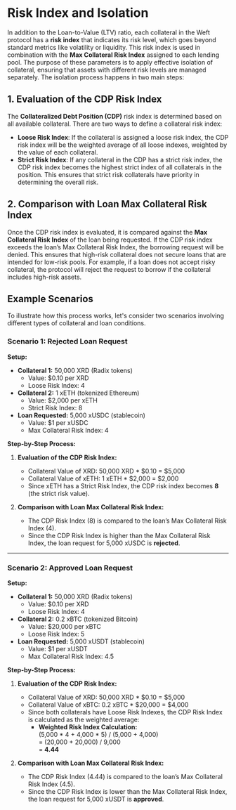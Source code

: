 
# **Risk Index and Isolation**

In addition to the Loan-to-Value (LTV) ratio, each collateral in the Weft protocol has a **risk index** that indicates its risk level, which goes beyond standard metrics like volatility or liquidity. This risk index is used in combination with the **Max Collateral Risk Index** assigned to each lending pool. The purpose of these parameters is to apply effective isolation of collateral, ensuring that assets with different risk levels are managed separately. The isolation process happens in two main steps:

## **1. Evaluation of the CDP Risk Index**

The **Collateralized Debt Position (CDP)** risk index is determined based on all available collateral. There are two ways to define a collateral risk index:

- **Loose Risk Index**: If the collateral is assigned a loose risk index, the CDP risk index will be the weighted average of all loose indexes, weighted by the value of each collateral.
- **Strict Risk Index**: If any collateral in the CDP has a strict risk index, the CDP risk index becomes the highest strict index of all collaterals in the position. This ensures that strict risk collaterals have priority in determining the overall risk.

## **2. Comparison with Loan Max Collateral Risk Index**

Once the CDP risk index is evaluated, it is compared against the **Max Collateral Risk Index** of the loan being requested. If the CDP risk index exceeds the loan’s Max Collateral Risk Index, the borrowing request will be denied. This ensures that high-risk collateral does not secure loans that are intended for low-risk pools. For example, if a loan does not accept risky collateral, the protocol will reject the request to borrow if the collateral includes high-risk assets.


## **Example Scenarios**

To illustrate how this process works, let's consider two scenarios involving different types of collateral and loan conditions.

### **Scenario 1: Rejected Loan Request**

**Setup:**
- **Collateral 1:** 50,000 XRD (Radix tokens)  
  - Value: $0.10 per XRD  
  - Loose Risk Index: 4
- **Collateral 2:** 1 xETH (tokenized Ethereum)  
  - Value: $2,000 per xETH  
  - Strict Risk Index: 8
- **Loan Requested:** 5,000 xUSDC (stablecoin)  
  - Value: $1 per xUSDC  
  - Max Collateral Risk Index: 4

**Step-by-Step Process:**
1. **Evaluation of the CDP Risk Index:**
   - Collateral Value of XRD: 50,000 XRD * $0.10 = $5,000
   - Collateral Value of xETH: 1 xETH * $2,000 = $2,000
   - Since xETH has a Strict Risk Index, the CDP risk index becomes **8** (the strict risk value).

2. **Comparison with Loan Max Collateral Risk Index:**
   - The CDP Risk Index (8) is compared to the loan’s Max Collateral Risk Index (4).
   - Since the CDP Risk Index is higher than the Max Collateral Risk Index, the loan request for 5,000 xUSDC is **rejected**.

---

### **Scenario 2: Approved Loan Request**

**Setup:**
- **Collateral 1:** 50,000 XRD (Radix tokens)  
  - Value: $0.10 per XRD  
  - Loose Risk Index: 4
- **Collateral 2:** 0.2 xBTC (tokenized Bitcoin)  
  - Value: $20,000 per xBTC  
  - Loose Risk Index: 5
- **Loan Requested:** 5,000 xUSDT (stablecoin)  
  - Value: $1 per xUSDT  
  - Max Collateral Risk Index: 4.5

**Step-by-Step Process:**
1. **Evaluation of the CDP Risk Index:**
   - Collateral Value of XRD: 50,000 XRD * $0.10 = $5,000
   - Collateral Value of xBTC: 0.2 xBTC * $20,000 = $4,000
   - Since both collaterals have Loose Risk Indexes, the CDP Risk Index is calculated as the weighted average:
     - **Weighted Risk Index Calculation:**  
       (5,000 * 4 + 4,000 * 5) / (5,000 + 4,000)  
       = (20,000 + 20,000) / 9,000  
       = **4.44**

2. **Comparison with Loan Max Collateral Risk Index:**
   - The CDP Risk Index (4.44) is compared to the loan’s Max Collateral Risk Index (4.5).
   - Since the CDP Risk Index is lower than the Max Collateral Risk Index, the loan request for 5,000 xUSDT is **approved**.

